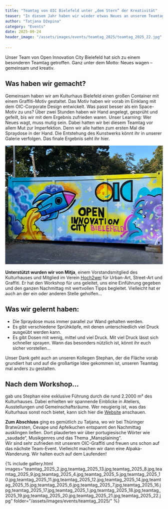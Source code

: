 ```yaml
---
title: "Teamtag von OIC Bielefeld unter „dem Stern“ der Kreativität"
teaser: "In diesem Jahr haben wir wieder etwas Neues an unserem Teamtag ausprobiert. Hier sind ein paar Impressionen."
author: "Tatjana Džepina"
category: "Events"
date: 2025-09-24
header_image: "/assets/images/events/teamtag_2025/teamtag_2025_22.jpg" 

---
```

Unser Team von Open Innovation City Bielefeld hat sich zu einem besonderen Teamtag getroffen. Ganz unter dem Motto: Neues wagen – gemeinsam und kreativ.

## Was haben wir gemacht?
Gemeinsam haben wir am Kulturhaus Bielefeld einen großen Container mit einem Graffiti-Motiv gestaltet. Das Motiv haben wir vorab im Einklang mit dem OIC-Corporate Design entwickelt. Was passt besser als ein Space-Motiv zu uns?
Über zwei Stunden haben wir Hand angelegt, gesprüht und gefeilt, bis wir mit dem Ergebnis zufrieden waren. Unser Learning: Wer Neues wagt, muss mutig sein. Dabei hatten wir bei diesem Teamtag vor allem Mut zur Imperfektion. Denn wir alle hatten zum ersten Mal die Spraydose in der Hand.
Die Entstehung des Kunstwerks könnt ihr in unserer Galerie verfolgen. Das finale Ergebnis seht ihr hier.

![Ein Graffiti-Bild ist auf einem Container zu sehen. Darauf sieht man eine Rakete, die ins All fliegt. Daneben steht OIC Open Innovation City Bielefeld](/assets/images/events/teamtag_2025/teamtag_2025_23.jpg)

**Unterstützt wurden wir von Mitja**, einem Vorstandsmitglied des Kulturhauses und Mitglied im Verein [Hoch2wei](https://kulturhaus-ostblock.de/shortcuts/workshops/community-graffiti-workshop/) für Urban-Art, Street-Art und Graffiti. Er hat den Workshop für uns geleitet, uns eine Einführung gegeben und den ganzen Nachmittag mit wertvollen Tipps begleitet. Vielleicht hat er auch an der ein oder anderen Stelle geholfen...

## Was wir gelernt haben:
* Die Spraydose muss immer parallel zur Wand gehalten werden.
* Es gibt verschiedene Sprühköpfe, mit denen unterschiedlich viel Druck ausgeübt werden kann.
* Es gibt Dosen mit wenig, mittel und viel Druck. Mit viel Druck lässt sich schneller sprayen. Wann das besonders nützlich ist, könnt ihr euch sicher vorstellen…
  
Unser Dank geht auch an unseren Kollegen Stephan, der die Fläche vorab grundiert hat und auf die großartige Idee gekommen ist, unseren Teamtag mal anders zu gestalten.

## Nach dem Workshop...
gab uns Stephan eine exklusive Führung durch die rund 2.2000 m² des Kulturhauses. Dabei erhielten wir spannende Einblicke in Ateliers, Ausstellungen und Gemeinschaftsräume. Wer neugierig ist, was das Kulturhaus sonst noch bietet, kann sich hier die [Website](https://kulturhaus-ostblock.de/) anschauen.
  
**Zum Abschluss** ging es gemütlich zu Tatjana, wo wir bei Thüringer Bratwürsten, Ćevape und Apfelkuchen entspannt den Nachmittag ausklingen ließen. Dort plauderten wir über portugiesische Wörter wie „saudade“, Musikgenres und das Thema „Mansplaining“.  
Wir sind sehr zufrieden mit unserem OIC-Graffiti und freuen uns schon auf das nächste Team-Event. Vielleicht machen wir dann eine Alpaka-Wanderung. Wir halten euch auf dem Laufenden!


{% include gallery.html 
   images="teamtag_2025_2.jpg,teamtag_2025_13.jpg,teamtag_2025_8.jpg,teamtag_2025_9.jpg,teamtag_2025_4.jpg,teamtag_2025_5.jpg,teamtag_2025_10.jpg,teamtag_2025_11.jpg,teamtag_2025_12.jpg,teamtag_2025_14.jpg,teamtag_2025_15.jpg,teamtag_2025_6.jpg,teamtag_2025_7.jpg,teamtag_2025_16.jpg,teamtag_2025_17.jpg,teamtag_2025_1.jpg,teamtag_2025_18.jpg,teamtag_2025_19.jpg,teamtag_2025_20.jpg,teamtag_2025_21.jpg,teamtag_2025_22.jpg" folder="/assets/images/events/teamtag_2025/" %}

